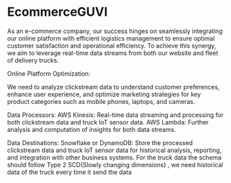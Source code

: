 # EcommerceGUVI

As an e-commerce company, our success hinges on seamlessly integrating our online platform with efficient logistics management to ensure optimal customer satisfaction and operational efficiency. To achieve this synergy, we aim to leverage real-time data streams from both our website and fleet of delivery trucks. 

Online Platform Optimization:

We need to analyze clickstream data to understand customer preferences, enhance user experience, and optimize marketing strategies for key product categories such as mobile phones, laptops, and cameras.

Data Processors:
AWS Kinesis: Real-time data streaming and processing for both clickstream data and truck IoT sensor data.
AWS Lambda: Further analysis and computation of insights for both data streams.

Data Destinations:
Snowflake or DynamoDB: Store the processed clickstream data and truck IoT sensor data for historical analysis, reporting, and integration with other business systems.
For the truck data the schema should follow Type 2 SCD(Slowly changing dimensions) , we need historical data of the truck every time it send the data

